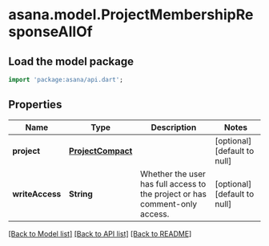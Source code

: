 # asana.model.ProjectMembershipResponseAllOf

## Load the model package
```dart
import 'package:asana/api.dart';
```

## Properties
Name | Type | Description | Notes
------------ | ------------- | ------------- | -------------
**project** | [**ProjectCompact**](ProjectCompact.md) |  | [optional] [default to null]
**writeAccess** | **String** | Whether the user has full access to the project or has comment-only access. | [optional] [default to null]

[[Back to Model list]](../README.md#documentation-for-models) [[Back to API list]](../README.md#documentation-for-api-endpoints) [[Back to README]](../README.md)


